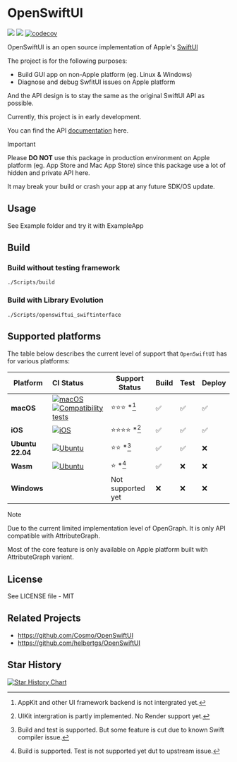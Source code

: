 # OpenSwiftUI

[![](https://img.shields.io/endpoint?url=https%3A%2F%2Fswiftpackageindex.com%2Fapi%2Fpackages%2FOpenSwiftUIProject%2FOpenSwiftUI%2Fbadge%3Ftype%3Dswift-versions)](https://swiftpackageindex.com/OpenSwiftUIProject/OpenSwiftUI) [![](https://img.shields.io/endpoint?url=https%3A%2F%2Fswiftpackageindex.com%2Fapi%2Fpackages%2FOpenSwiftUIProject%2FOpenSwiftUI%2Fbadge%3Ftype%3Dplatforms)](https://swiftpackageindex.com/OpenSwiftUIProject/OpenSwiftUI) [![codecov](https://codecov.io/gh/OpenSwiftUIProject/OpenSwiftUI/graph/badge.svg?token=S63P3YUCAJ)](https://codecov.io/gh/OpenSwiftUIProject/OpenSwiftUI)

OpenSwiftUI is an open source implementation of Apple's [SwiftUI](https://developer.apple.com/documentation/swiftui)

The project is for the following purposes:
- Build GUI app on non-Apple platform (eg. Linux & Windows)
- Diagnose and debug SwfitUI issues on Apple platform

And the API design is to stay the same as the original SwiftUI API as possible.

Currently, this project is in early development.

You can find the API [documentation](https://swiftpackageindex.com/OpenSwiftUIProject/OpenSwiftUI/main/documentation/openswiftui) here.

> [!IMPORTANT]
> Please **DO NOT** use this package in production environment on Apple platform
> (eg. App Store and Mac App Store) since this package use a lot of hidden and
> private API here.
> 
> It may break your build or crash your app at any future SDK/OS update.

## Usage

See Example folder and try it with ExampleApp

## Build

### Build without testing framework

```
./Scripts/build
```

### Build with Library Evolution

```
./Scripts/openswiftui_swiftinterface
```

## Supported platforms

The table below describes the current level of support that `OpenSwiftUI` has
for various platforms:

| **Platform** | **CI Status** | **Support Status** | Build | Test | Deploy |
|-|:-|-|-|-|-|
| **macOS** | [![macOS](https://github.com/OpenSwiftUIProject/OpenSwiftUI/actions/workflows/macos.yml/badge.svg)](https://github.com/OpenSwiftUIProject/OpenSwiftUI/actions/workflows/macos.yml) [![Compatibility tests](https://github.com/OpenSwiftUIProject/OpenSwiftUI/actions/workflows/compatibility_tests.yml/badge.svg)](https://github.com/OpenSwiftUIProject/OpenSwiftUI/actions/workflows/compatibility_tests.yml) | ⭐️⭐️⭐️ *[^1] | ✅ | ✅ | ✅ |
| **iOS** | [![iOS](https://github.com/OpenSwiftUIProject/OpenSwiftUI/actions/workflows/ios.yml/badge.svg)](https://github.com/OpenSwiftUIProject/OpenSwiftUI/actions/workflows/ios.yml) | ⭐️⭐️⭐️⭐️ *[^2] | ✅ | ✅ | ✅ |
| **Ubuntu 22.04** | [![Ubuntu](https://github.com/OpenSwiftUIProject/OpenSwiftUI/actions/workflows/ubuntu.yml/badge.svg)](https://github.com/OpenSwiftUIProject/OpenSwiftUI/actions/workflows/ubuntu.yml) | ⭐️⭐️ *[^3] | ✅ | ✅ | ❌ |
| **Wasm** | [![Ubuntu](https://github.com/OpenSwiftUIProject/OpenSwiftUI/actions/workflows/ubuntu.yml/badge.svg)](https://github.com/OpenSwiftUIProject/OpenSwiftUI/actions/workflows/ubuntu.yml) | ⭐️ *[^4] | ✅ | ❌ | ❌ |
| **Windows** | | Not supported yet | ❌ | ❌ | ❌ |


[^1]: AppKit and other UI framework backend is not intergrated yet.

[^2]: UIKit intergration is partly implemented. No Render support yet.

[^3]: Build and test is supported. But some feature is cut due to known Swift compiler issue.

[^4]: Build is supported. Test is not supported yet dut to upstream issue.

> [!NOTE]
> Due to the current limited implementation level of OpenGraph.
> It is only API compatible with AttributeGraph.
>
> Most of the core feature is only available on Apple platform built with AttributeGraph varient.

## License

See LICENSE file - MIT

## Related Projects

- https://github.com/Cosmo/OpenSwiftUI
- https://github.com/helbertgs/OpenSwiftUI

## Star History

<a href="https://star-history.com/#OpenSwiftUIProject/OpenSwiftUI&Date">
  <picture>
    <source media="(prefers-color-scheme: dark)" srcset="https://api.star-history.com/svg?repos=OpenSwiftUIProject/OpenSwiftUI&type=Date&theme=dark" />
    <source media="(prefers-color-scheme: light)" srcset="https://api.star-history.com/svg?repos=OpenSwiftUIProject/OpenSwiftUI&type=Date" />
    <img alt="Star History Chart" src="https://api.star-history.com/svg?repos=OpenSwiftUIProject/OpenSwiftUI&type=Date" />
  </picture>
</a>
